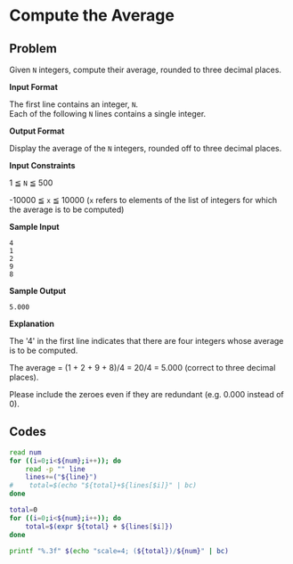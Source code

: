 # Compute the Average

## Problem
Given `N` integers, compute their average, rounded to three decimal places.

**Input Format**

The first line contains an integer, `N`.<br>
Each of the following `N` lines contains a single integer.

**Output Format**

Display the average of the `N` integers, rounded off to three decimal places.

**Input Constraints**

1 ≦ `N` ≦ 500

-10000 ≦ `x` ≦ 10000 (`x` refers to elements of the list of integers for which the average is to be computed)

**Sample Input**

```
4
1
2
9
8
```

**Sample Output**

```
5.000
```

**Explanation**

The '4' in the first line indicates that there are four integers whose average is to be computed.

The average = (1 + 2 + 9 + 8)/4 = 20/4 = 5.000 (correct to three decimal places).

Please include the zeroes even if they are redundant (e.g. 0.000 instead of 0).

## Codes

```bash
read num
for ((i=0;i<${num};i++)); do
    read -p "" line
    lines+=("${line}")
#    total=$(echo "${total}+${lines[$i]}" | bc)
done

total=0
for ((i=0;i<${num};i++)); do
    total=$(expr ${total} + ${lines[$i]})
done

printf "%.3f" $(echo "scale=4; (${total})/${num}" | bc)
```